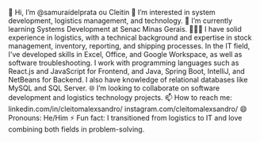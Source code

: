 👋 Hi, I’m @samuraidelprata ou Cleitin
👀 I’m interested in system development, logistics management, and technology.
🌱 I’m currently learning Systems Development at Senac Minas Gerais.
👨🏾‍💻 I have solid experience in logistics, with a technical background and expertise in stock management, inventory, reporting, and shipping processes. In the IT field, I've developed skills in Excel, Office, and Google Workspace, as well as software troubleshooting. I work with programming languages such as React.js and JavaScript for Frontend, and Java, Spring Boot, IntelliJ, and NetBeans for Backend. I also have knowledge of relational databases like MySQL and SQL Server.
🌐 I’m looking to collaborate on software development and logistics technology projects.
📫 How to reach me: 
linkedin.com/in/cleitomalexsandro/
instagram.com/cleitomalexsandro/
😄 Pronouns: He/Him
⚡ Fun fact: I transitioned from logistics to IT and love combining both fields in problem-solving.

<!--- samuraidelprata/samuraidelprata is a ✨ special ✨ repository because its `README.md` appears on your GitHub profile. --->
